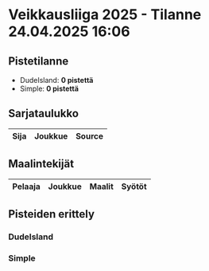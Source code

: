 # Veikkausliiga 2025 - Tilanne 24.04.2025 16:06

## Pistetilanne
- DudeIsland: **0 pistettä**
- Simple: **0 pistettä**

## Sarjataulukko
| Sija | Joukkue | Source |
|-----:|--------|--------|

## Maalintekijät
| Pelaaja | Joukkue | Maalit | Syötöt |
|--------|---------|-------:|------:|

## Pisteiden erittely
### DudeIsland

### Simple